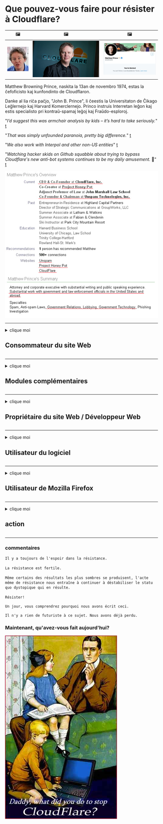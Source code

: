 # Que pouvez-vous faire pour résister à Cloudflare?

| 🖼 | 🖼 | 🖼 |
| --- | --- | --- |
| ![](../image/matthew_prince_teen.jpg) | ![](../image/matthew_prince.jpg) | ![](../image/blockedbymatthewprince.jpg) |


Matthew Browning Prince, naskita la 13an de novembro 1974, estas la ĉefoficisto kaj kunfondinto de Cloudflaron.

Danke al lia riĉa paĉjo, "John B. Prince", li ĉeestis la Universitaton de Ĉikago Leĝlernejo kaj Harvard Komerclernejo.
Princo instruis Interretan leĝon kaj estis specialisto pri kontraŭ-spamaj leĝoj kaj Fraŭdo-esploroj.


"*I’d suggest this was armchair analysis by kids – it’s hard to take seriously.*" [t](https://www.theguardian.com/technology/2015/nov/19/cloudflare-accused-by-anonymous-helping-isis)

"*That was simply unfounded paranoia, pretty big difference.*"  [t](https://twitter.com/xxdesmus/status/992757936123359233)

"*We also work with Interpol and other non-US entities*" [t](https://twitter.com/eastdakota/status/1203028504184360960)

"*Watching hacker skids on Github squabble about trying to bypass Cloudflare's new anti-bot systems continues to be my daily amusement.* 🍿" [t](https://twitter.com/eastdakota/status/1273277839102656515)


![](../image/whoismp.jpg)

---


<details>
<summary>clique moi

## Consommateur du site Web
</summary>


- Si le site Web que vous aimez utilise Cloudflare, dites-leur de ne pas utiliser Cloudflare.
  - Se plaindre sur les réseaux sociaux tels que Facebook, Reddit, Twitter ou Mastodon ne fait aucune différence. [Les actions sont plus bruyantes que les hashtags.](https://twitter.com/phyzonloop/status/1274132092490862594)
  - Essayez de contacter le propriétaire du site Web si vous souhaitez vous rendre utile.

[Cloudflare a dit](https://github.com/Eloston/ungoogled-chromium/issues/783):
```
Nous vous recommandons de contacter les administrateurs pour les services ou sites spécifiques avec lesquels vous rencontrez des problèmes et de partager votre expérience.
```

[Si vous ne le demandez pas, le propriétaire du site Web ne connaîtra jamais ce problème.](../PEOPLE.md)

![](../image/liberapay.jpg)

[Exemple réussi](https://counterpartytalk.org/t/turn-off-cloudflare-on-counterparty-co-plz/164/5).<br>
Vous avez un problème? [Élevez votre voix maintenant.](https://github.com/maraoz/maraoz.github.io/issues/1) Exemple ci-dessous.

```
Vous ne faites que contribuer à la censure des entreprises et à la surveillance de masse.
https://codeberg.org/crimeflare/cloudflare-tor/src/branch/master/README.md
```

```
Votre page Web se trouve dans le jardin clos privé abusant de la vie privée de CloudFlare.
https://codeberg.org/crimeflare/cloudflare-tor/
```

- Prenez le temps de lire la politique de confidentialité du site Web.
  - si le site Web est derrière Cloudflare ou si le site Web utilise des services connectés à Cloudflare.

Il doit expliquer ce qu'est le "Cloudflare" et demander la permission de partager vos données avec Cloudflare. Le non-respect de cette consigne entraînera un abus de confiance et le site Web en question doit être évité.

[Un exemple de politique de confidentialité acceptable est ici](https://archive.is/bDlTz) ("Subprocessors" > "Entity Name")

```
J'ai lu votre politique de confidentialité et je ne trouve pas le mot Cloudflare.
Je refuse de partager des données avec vous si vous continuez à transmettre mes données à Cloudflare.
https://codeberg.org/crimeflare/cloudflare-tor/
```

Ceci est un exemple de politique de confidentialité qui n'a pas le mot Cloudflare.
[Liberland Jobs](https://archive.is/daKIr) [privacy policy](https://docsend.com/view/feiwyte):

![](../image/cfwontobey.jpg)

Cloudflare a sa propre politique de confidentialité.
[Cloudflare adore faire du doxxing.](https://www.reddit.com/r/GamerGhazi/comments/2s64fe/be_wary_reporting_to_cloudflare/)

Voici un bon exemple de formulaire d'inscription de site Web.
AFAIK, aucun site Web ne le fait. Leur ferez-vous confiance?

```
En cliquant sur «S'inscrire à XYZ», vous acceptez nos conditions d'utilisation et notre déclaration de confidentialité.
Vous acceptez également de partager vos données avec Cloudflare et acceptez également la déclaration de confidentialité de cloudflare.
Si Cloudflare divulgue vos informations ou ne vous permet pas de vous connecter à nos serveurs, ce n'est pas de notre faute. [*]

[ S'inscrire ] [ je ne suis pas d'accord ]
```
[*] [PEOPLE.md](../PEOPLE.md)


- Essayez de ne pas utiliser leur service. N'oubliez pas que Cloudflare vous surveille.
  - ["I'm in your TLS, sniffin' your passworz"](../image/iminurtls.jpg)

- Recherchez un autre site Web. Il existe des alternatives et des opportunités sur Internet!

- Convainquez vos amis d'utiliser Tor au quotidien.
  - L'anonymat devrait être la norme de l'Internet ouvert!
  - [Notez que le projet Tor n'aime pas ce projet.](../HISTORY.md)

</details>

------

<details>
<summary>clique moi

## Modules complémentaires
</summary>

- Si votre navigateur est Firefox, Tor Browser ou Ungoogled Chromium, utilisez l'un de ces modules complémentaires ci-dessous.
  - Si vous souhaitez ajouter un autre nouveau module complémentaire, renseignez-vous d'abord.


| Nom | Développeur | Soutien | Peut bloquer | Peut notifier | Chrome |
| -------- | -------- | -------- | -------- | -------- | -------- |
| [Bloku Cloudflaron MITM-Atakon](../subfiles/about.bcma.md) | #Addon | [ ? ](README.md) | **Oui**     | **Oui**     |  **Oui** |
| [Ĉu ligoj estas vundeblaj al MITM-atako?](../subfiles/about.ismm.md) | #Addon | [ ? ](README.md) | Non     | **Oui**     |  **Oui** |
| [Ĉu ĉi tiuj ligoj blokos Tor-uzanton?](../subfiles/about.isat.md) | #Addon | [ ? ](README.md) | Non     | **Oui**     |  **Oui** |
| [Block Cloudflare MITM Attack](https://trac.torproject.org/projects/tor/attachment/ticket/24351/block_cloudflare_mitm_attack-1.0.14.1-an%2Bfx.xpi)<br>[**DELETED BY TOR PROJECT**](../HISTORY.md) | nullius | [ ? ](tool/block_cloudflare_mitm_fx), [Link](README.md) | **Oui**     | **Oui**     |  Non |
| [TPRB](http://34ahehcli3epmhbu2wbl6kw6zdfl74iyc4vg3ja4xwhhst332z3knkyd.onion/) | Sw | [ ? ](http://34ahehcli3epmhbu2wbl6kw6zdfl74iyc4vg3ja4xwhhst332z3knkyd.onion/) | **Oui**     | **Oui**     |  Non |
| [Detect Cloudflare](https://addons.mozilla.org/en-US/firefox/addon/detect-cloudflare/) | Frank Otto | [ ? ](https://github.com/traktofon/cf-detect) | Non     | **Oui**     |  Non |
| [True Sight](https://addons.mozilla.org/en-US/firefox/addon/detect-cloudflare-plus/) | claustromaniac | [ ? ](https://github.com/claustromaniac/detect-cloudflare-plus) | Non     | **Oui**     |  Non |
| [Which Cloudflare datacenter am I visiting?](https://addons.mozilla.org/en-US/firefox/addon/cf-pop/) | 依云 | [ ? ](https://github.com/lilydjwg/cf-pop) | Non     | **Oui**     |  Non |


- "Decentraleyes" peut arrêter la connexion à "CDNJS (Cloudflare)".
  - Il empêche de nombreuses requêtes d'atteindre les réseaux et sert des fichiers locaux pour empêcher les sites de se briser.
  - Le développeur a répondu: "[very concerning indeed](https://github.com/Synzvato/decentraleyes/issues/236#issuecomment-352049501)", "[widespread usage severely centralizes the web](https://github.com/Synzvato/decentraleyes/issues/251#issuecomment-366752049)"

- [Vous pouvez également supprimer ou vous méfier du certificat Cloudflare de votre autorité de certification (CA).](https://www.ssl.com/how-to/remove-root-certificate-firefox/)

</details>

------

<details>
<summary>clique moi

## Propriétaire du site Web / Développeur Web
</summary>


![](../image/word_cloudflarefree.jpg)

- N'utilisez pas la solution Cloudflare, période.
  - Vous pouvez faire mieux que ça, non? [Voici comment supprimer des abonnements, des plans, des domaines ou des comptes Cloudflare.](https://support.cloudflare.com/hc/en-us/articles/200167776-Removing-subscriptions-plans-domains-or-accounts)

| 🖼 | 🖼 |
| --- | --- |
| ![](../image/htmlalertcloudflare.jpg) | ![](../image/htmlalertcloudflare2.jpg) |

- Vous voulez plus de clients? Vous savez ce qu'il faut faire. L'indice est "au-dessus de la ligne".
  - [Bonjour, vous avez écrit "Nous prenons votre vie privée au sérieux" mais j'ai eu "Erreur 403 Proxy anonyme interdit non autorisé".](https://it.slashdot.org/story/19/02/19/0033255/stop-saying-we-take-your-privacy-and-security-seriously) Pourquoi bloquez-vous Tor ou VPN? [Et pourquoi bloquez-vous les e-mails temporaires?](http://nomdjgwjvyvlvmkolbyp3rocn2ld7fnlidlt2jjyotn3qqsvzs2gmuyd.onion/mail/)

![](../image/anonexist.jpg)

- L'utilisation de Cloudflare augmentera les risques de panne. Les visiteurs ne peuvent pas accéder à votre site Web si votre serveur est en panne ou Cloudflare est en panne.
  - [Pensiez-vous vraiment que Cloudflare ne tomberait jamais en panne?](https://www.ibtimes.com/cloudflare-down-not-working-sites-producing-504-gateway-timeout-errors-2618008) [Another](https://twitter.com/Jedduff/status/1097875615997399040) [sample](https://twitter.com/search?f=tweets&vertical=default&q=Cloudflare%20is%20having%20problems). [Need more](../PEOPLE.md)?

![](../image/cloudflareinternalerror.jpg)

- L'utilisation de Cloudflare pour proxy votre «service API», «serveur de mise à jour logicielle» ou «flux RSS» nuira à votre client. Un client vous a appelé et vous a dit "Je ne peux plus utiliser votre API", et vous n'avez aucune idée de ce qui se passe. Cloudflare peut bloquer silencieusement votre client. Pensez-vous que ça va?
  - Il existe de nombreux services en ligne de lecteur RSS et de lecteur RSS. Pourquoi publiez-vous des flux RSS si vous n'autorisez pas les gens à s'abonner?

![](../image/rssfeedovercf.jpg)

- Avez-vous besoin d'un certificat HTTPS? Utilisez "Let's Encrypt" ou achetez-le simplement auprès d'une société CA.

- Avez-vous besoin d'un serveur DNS? Vous ne pouvez pas configurer votre propre serveur? Et eux: [Hurricane Electric Free DNS](https://dns.he.net/), [Dyn.com](https://dyn.com/dns/), [1984 Hosting](https://www.1984hosting.com/), [Afraid.Org (L'administrateur supprime votre compte si vous utilisez TOR)](https://freedns.afraid.org/)

- Vous recherchez un service d'hébergement? Gratuit seulement? Et eux: [Onion Service](http://vww6ybal4bd7szmgncyruucpgfkqahzddi37ktceo3ah7ngmcopnpyyd.onion/en/security/network-security/tor/onionservices-best-practices), [Free Web Hosting Area](https://freewha.com/), [Autistici/Inventati Web Site Hosting](https://www.autinv5q6en4gpf4.onion/services/website), [Github Pages](https://pages.github.com/), [Surge](https://surge.sh/)
  - [Alternatives à Cloudflare](../subfiles/cloudflare-alternatives.md)

- Utilisez-vous "cloudflare-ipfs.com"? [Savez-vous que Cloudflare IPFS est mauvais?](../PEOPLE.md)

- Installez le pare-feu d'application Web tel que OWASP et Fail2Ban sur votre serveur et configurez-le correctement.
  - Bloquer Tor n'est pas une solution. Ne punissez pas tout le monde uniquement pour les petits mauvais utilisateurs.

- Redirigez ou empêchez les utilisateurs de "Cloudflare Warp" d'accéder à votre site Web. Et donnez une raison si vous le pouvez.

> Liste IP: "[Plages IP actuelles de Cloudflare](cloudflare_inc/)"

> A: Bloquez-les

```
server {
...
deny 173.245.48.0/20;
deny 103.21.244.0/22;
deny 103.22.200.0/22;
deny 103.31.4.0/22;
deny 141.101.64.0/18;
deny 108.162.192.0/18;
deny 190.93.240.0/20;
deny 188.114.96.0/20;
deny 197.234.240.0/22;
deny 198.41.128.0/17;
deny 162.158.0.0/15;
deny 104.16.0.0/12;
deny 172.64.0.0/13;
deny 131.0.72.0/22;
deny 2400:cb00::/32;
deny 2606:4700::/32;
deny 2803:f800::/32;
deny 2405:b500::/32;
deny 2405:8100::/32;
deny 2a06:98c0::/29;
deny 2c0f:f248::/32;
...
}
```

> B: Rediriger vers la page d'avertissement

```
http {
...
geo $iscf {
default 0;
173.245.48.0/20 1;
103.21.244.0/22 1;
103.22.200.0/22 1;
103.31.4.0/22 1;
141.101.64.0/18 1;
108.162.192.0/18 1;
190.93.240.0/20 1;
188.114.96.0/20 1;
197.234.240.0/22 1;
198.41.128.0/17 1;
162.158.0.0/15 1;
104.16.0.0/12 1;
172.64.0.0/13 1;
131.0.72.0/22 1;
2400:cb00::/32 1;
2606:4700::/32 1;
2803:f800::/32 1;
2405:b500::/32 1;
2405:8100::/32 1;
2a06:98c0::/29 1;
2c0f:f248::/32 1;
}
...
}

server {
...
if ($iscf) {rewrite ^ https://example.com/cfwsorry.php;}
...
}

<?php
header('HTTP/1.1 406 Not Acceptable');
echo <<<CLOUDFLARED
Thank you for visiting ourwebsite.com!<br />
We are sorry, but we can't serve you because your connection is being intercepted by Cloudflare.<br />
Please read https://codeberg.org/crimeflare/cloudflare-tor for more information.<br />
CLOUDFLARED;
die();
```

- Configurez Tor Onion Service ou I2P insite si vous croyez en la liberté et accueillez les utilisateurs anonymes.

- Demandez conseil à d'autres opérateurs de double site Web Clearnet / Tor et faites-vous des amis anonymes!

</details>

------

<details>
<summary>clique moi

## Utilisateur du logiciel
</summary>


- Discord utilise CloudFlare. Des alternatives? Nous recommandons [**Briar** (Android)](https://f-droid.org/en/packages/org.briarproject.briar.android/), [Ricochet (PC)](https://ricochet.im/), [Tox + Tor (Android/PC)](https://tox.chat/download.html)
  - Briar inclut le démon Tor pour que vous n'ayez pas à installer Orbot.
  - Les développeurs Qwtch, Open Privacy, ont supprimé le projet stop_cloudflare de leur service git sans préavis.

- Si vous utilisez Debian GNU / Linux, ou tout autre dérivé, abonnez-vous: [bug #831835](https://bugs.debian.org/cgi-bin/bugreport.cgi?bug=831835). Et si vous le pouvez, aidez à vérifier le correctif et aidez le responsable à tirer la bonne conclusion quant à savoir s'il doit être accepté.

- Recommandez toujours ces navigateurs.

| Nom | Développeur | Soutien | Commenter |
| -------- | -------- | -------- | -------- |
| [Ungoogled-Chromium](https://ungoogled-software.github.io/ungoogled-chromium-binaries/) | Eloston | [ ? ](https://github.com/Eloston/ungoogled-chromium) | PC (Win, Mac, Linux)  _!Tor_ |
| [Bromite](https://www.bromite.org/fdroid) | Bromite | [ ? ](https://github.com/bromite/bromite/issues) | Android  _!Tor_ |
| [Tor Browser](https://www.torproject.org/download/) | Tor Project | [ ? ](https://support.torproject.org/) | PC (Win, Mac, Linux)  _Tor_|
| [Tor Browser Android](https://www.torproject.org/download/) | Tor Project | [ ? ](https://support.torproject.org/) | Android  _Tor_|
| [Onion Browser](https://itunes.apple.com/us/app/onion-browser/id519296448?mt=8) | Mike Tigas | [ ? ](https://github.com/OnionBrowser/OnionBrowser/issues) | Apple iOS  _Tor_|
| [GNU/Icecat](https://www.gnu.org/software/gnuzilla/) | GNU | [ ? ](https://www.gnu.org/software/gnuzilla/) | PC (Linux) |
| [IceCatMobile](https://f-droid.org/en/packages/org.gnu.icecat/) | GNU | [ ? ](https://lists.gnu.org/mailman/listinfo/bug-gnuzilla) | Android |
| [Iridium Browser](https://iridiumbrowser.de/about/) | Iridium | [ ? ](https://github.com/iridium-browser/iridium-browser/) | PC (Win, Mac, Linux, OpenBSD) |


La confidentialité des autres logiciels est imparfaite. Cela ne veut pas dire que le navigateur Tor est "parfait".
Il n'y a pas de 100% sécurisé ni 100% privé sur Internet et la technologie.

- Vous ne voulez pas utiliser Tor? Vous pouvez utiliser n'importe quel navigateur avec le démon Tor.
  - [Notez que le projet Tor n'aime pas ça.](https://support.torproject.org/tbb/tbb-9/) Utilisez le navigateur Tor si vous êtes en mesure de le faire.
- [Comment utiliser Chromium avec Tor](../subfiles/chromium_tor.md)


Parlons de la confidentialité des autres logiciels.

- [Si vous avez vraiment besoin d'utiliser Firefox, choisissez "Firefox ESR".](https://www.mozilla.org/en-US/firefox/organizations/)
  - [Firefox - Chien de garde des logiciels espions](https://spyware.neocities.org/articles/firefox.html)
  - [Firefox rejette la liberté d'expression et interdit la liberté d'expression](https://web.archive.org/web/20200423010026/https://reclaimthenet.org/firefox-rejects-free-speech-bans-free-speech-commenting-plugin-dissenter-from-its-extensions-gallery/)
  - ["Plus de 100 votes contre. Il semble que demander à un éditeur de logiciels de s'en tenir à ... le logiciel est tout simplement trop de nos jours."](https://old.reddit.com/r/firefox/comments/gutdiw/weve_got_work_to_do_the_mozilla_blog/fslbbb6/)
  - [Euh, pourquoi Firefox me montre-t-il des liens sponsorisés dans ma barre d'URL?](https://www.reddit.com/r/firefox/comments/jybx2w/uh_why_is_firefox_showing_me_sponsored_links_in/)
  - [Mozilla - Diable incarné](https://digdeeper.neocities.org/ghost/mozilla.html)

- [N'oubliez pas que Mozilla utilise le service Cloudflare.](https://www.robtex.com/dns-lookup/www.mozilla.org) [Ils utilisent également le service DNS de Cloudflare sur leur produit.](https://www.theregister.co.uk/2018/03/21/mozilla_testing_dns_encryption/)

- [Mozilla a officiellement rejeté ce ticket.](https://bugzilla.mozilla.org/show_bug.cgi?id=1426618)

- [Firefox Focus est une blague.](https://github.com/mozilla-mobile/focus-android/issues/1743) [Ils ont promis de désactiver la télémétrie, mais ils l'ont changé.](https://github.com/mozilla-mobile/focus-android/issues/4210)

- [Le développeur de PaleMoon / Basilisk adore Cloudflare.](https://github.com/mozilla-mobile/focus-android/issues/1743#issuecomment-345993097)
  - [Le serveur d'archives de Pale Moon a piraté et propagé des logiciels malveillants pendant 18 mois](https://www.reddit.com/r/privacytoolsIO/comments/cc808y/pale_moons_archive_server_hacked_and_spread/)
  - Il déteste aussi les utilisateurs de Tor - "[Qu'il soit hostile envers Tor. Je pense que la plupart des sites devraient être hostiles envers Tor compte tenu de son facteur d'abus extrêmement élevé.](https://github.com/yacy/yacy_search_server/issues/314#issuecomment-565932097)"

- [Waterfox a un grave problème de "téléphones à la maison"](https://spyware.neocities.org/articles/waterfox.html)

- [Google Chrome est un logiciel espion.](https://www.gnu.org/proprietary/malware-google.en.html)
  - [Google profile votre activité.](https://spyware.neocities.org/articles/chrome.html)

- [SRWare Iron établit trop de connexions téléphoniques à la maison.](https://spyware.neocities.org/articles/iron.html) Il se connecte également aux domaines Google.

- [Brave Browser liste blanche des trackers Facebook / Twitter.](https://www.bleepingcomputer.com/news/security/facebook-twitter-trackers-whitelisted-by-brave-browser/)
  - [Voici d'autres problèmes.](https://spyware.neocities.org/articles/brave.html)
  - [identifiant d'affilié binance](https://twitter.com/cryptonator1337/status/1269594587716374528)

- [Microsoft Edge permet à Facebook d'exécuter du code Flash derrière le dos des utilisateurs.](https://www.zdnet.com/article/microsoft-edge-lets-facebook-run-flash-code-behind-users-backs/)

- [Vivaldi ne respecte pas votre vie privée.](https://spyware.neocities.org/articles/vivaldi.html)

- [Niveau de logiciel espion Opera: extrêmement élevé](https://spyware.neocities.org/articles/opera.html)

- Apple iOS: [Vous ne devriez pas du tout utiliser iOS, principalement parce qu'il s'agit d'un malware.](https://www.gnu.org/proprietary/malware-apple.html)

Par conséquent, nous recommandons uniquement le tableau ci-dessus. Rien d'autre.

</details>

------

<details>
<summary>clique moi

## Utilisateur de Mozilla Firefox
</summary>


- "Firefox Nightly" enverra des informations de niveau de débogage aux serveurs Mozilla sans méthode de désactivation.
  - [Les serveurs Mozilla sont derrière Cloudflare](https://www.digwebinterface.com/?hostnames=www.mozilla.org%0D%0Amozilla.cloudflare-dns.com&type=&ns=resolver&useresolver=8.8.4.4&nameservers=)

- Il est possible d'interdire à Firefox de se connecter aux serveurs Mozilla.
  - [Guide des modèles de politiques de Mozilla](https://github.com/mozilla/policy-templates/blob/master/README.md)
  - Gardez à l'esprit que cette astuce pourrait cesser de fonctionner dans les versions ultérieures, car Mozilla aime se mettre sur liste blanche.
  - Utilisez un pare-feu et un filtre DNS pour les bloquer complètement.

"`/distribution/policies.json`"

>     "WebsiteFilter": {
> 		"Block": [
> 		"*://*.mozilla.com/*",
> 		"*://*.mozilla.net/*",
> 		"*://*.mozilla.org/*",
> 		"*://webcompat.com/*",
> 		"*://*.firefox.com/*",
> 		"*://*.thunderbird.net/*",
> 		"*://*.cloudflare.com/*"
> 		]
>     },


- ~~Signalez un bug sur le tracker de Mozilla, en leur disant de ne pas utiliser Cloudflare.~~ Il y avait un rapport de bogue sur bugzilla. De nombreuses personnes ont fait part de leur inquiétude, mais le bogue a été caché par l'administrateur en 2018.

- Vous pouvez désactiver DoH dans Firefox.
  - [Changer le fournisseur DNS par défaut de Firefox](../subfiles/change-firefox-dns.md)

![](../image/firefoxdns.jpg)

- [Si vous souhaitez utiliser un DNS non-FAI, envisagez d'utiliser le service DNS OpenNIC Tier2 ou l'un des services DNS non-Cloudflare.](https://wiki.opennic.org/start)
![](../image/opennic.jpg)
  - Bloquez Cloudflare avec DNS. [Crimeflare DNS](https://dns.crimeflare.eu.org/)

- Vous pouvez utiliser Tor comme résolveur DNS. [Si vous n'êtes pas un expert de Tor, posez la question ici.](https://tor.stackexchange.com/)

> **Comment?**
> 1. Téléchargez Tor et installez-le sur votre ordinateur.
> 2. Ajoutez cette ligne au fichier "torrc".
> DNSPort 127.0.0.1:53
> 3. Redémarrez Tor.
> 4. Réglez le serveur DNS de votre ordinateur sur "127.0.0.1".

</details>

------

<details>
<summary>clique moi

## action
</summary>


- Parlez aux autres autour de vous des dangers de Cloudflare.

- [Aidez à améliorer ce référentiel.](https://codeberg.org/crimeflare/cloudflare-tor).
  - Les listes, les arguments contre et les détails.

- [Documentez et rendez très public les problèmes liés à Cloudflare (et aux entreprises similaires), en veillant à mentionner ce référentiel lorsque vous le faites](https://codeberg.org/crimeflare/cloudflare-tor) :)

- Faites en sorte que davantage de personnes utilisent Tor par défaut afin qu'elles puissent découvrir le Web du point de vue de différentes parties du monde.

- Créez des groupes, dans les médias sociaux et dans l'espace de viande, dédiés à la libération du monde de Cloudflare.

- Le cas échéant, créez un lien vers ces groupes sur ce référentiel - cela peut être un endroit pour coordonner le travail en groupe.

- [Démarrez une coopérative qui peut fournir une alternative non professionnelle significative à Cloudflare.](../subfiles/cloudflare-alternatives.md)

- Faites-nous part de toutes les alternatives pour aider au moins à fournir une défense multicouche contre Cloudflare.

- Si vous êtes un client Cloudflare, définissez vos paramètres de confidentialité et attendez qu'ils les enfreignent.
  - [Ensuite, portez-les sous des accusations anti-spam / violation de la vie privée.](https://twitter.com/thexpaw/status/1108424723233419264)

- Si vous êtes aux États-Unis d'Amérique et que le site Web en question est une banque ou un comptable, essayez de faire pression sur la loi Gramm – Leach – Bliley Act ou de la loi Americans with DIsabilities Act et indiquez-nous jusqu'où vous en êtes. .

- Si le site Web est un site gouvernemental, essayez d'exercer une pression juridique en vertu du 1er amendement de la Constitution américaine.

- Si vous êtes citoyen de l'UE, contactez le site Web pour envoyer vos informations personnelles conformément au règlement général sur la protection des données. S'ils refusent de vous donner vos informations, c'est une violation de la loi.

- Pour les entreprises qui prétendent offrir des services sur leur site Web, essayez de les signaler comme de «fausses publicités» aux organisations de protection des consommateurs et à BBB. Les sites Web Cloudflare sont desservis par des serveurs Cloudflare.

- [L'UIT suggère dans le contexte américain que Cloudflare commence à devenir suffisamment grand pour que la loi antitrust puisse leur être imposée.](https://www.itu.int/en/ITU-T/Workshops-and-Seminars/20181218/Documents/Geoff_Huston_Presentation.pdf)

- Il est concevable que la version 4 de la GNU GPL puisse inclure une disposition contre le stockage du code source derrière un tel service, exigeant pour tous les programmes GPLv4 et ultérieurs qu'au moins le code source soit accessible via un support qui ne discrimine pas les utilisateurs de Tor.

</details>

------

### commentaires

```
Il y a toujours de l'espoir dans la résistance.

La résistance est fertile.

Même certains des résultats les plus sombres se produisent, l'acte même de résistance nous entraîne à continuer à déstabiliser le statu quo dystopique qui en résulte.

Résister!
```

```
Un jour, vous comprendrez pourquoi nous avons écrit ceci.
```

```
Il n'y a rien de futuriste à ce sujet. Nous avons déjà perdu.
```

### Maintenant, qu'avez-vous fait aujourd'hui?


![](../image/stopcf.jpg)
